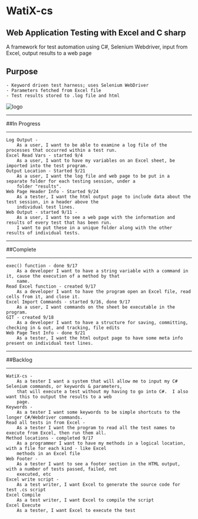 ﻿# WatiX-cs
## Web Application Testing with Excel and C sharp
A framework for test automation using C#, Selenium Webdriver, input from Excel, output results to a web page

## Purpose       
	- Keyword driven test harness; uses Selenium WebDriver
	- Parameters fetched from Excel file
	- Test results stored to .log file and html


![logo](http://www.gluefish.com/watix/watix-flow.png "")

**************************************************************************************************************************
##In Progress
**************************************************************************************************************************

	Log Output - 
		As a user, I want to be able to examine a log file of the processes that occurred within a test run.
	Excel Read Vars - started 9/4
		As a user, I want to have my variables on an Excel sheet, be imported into the test program.
	Output Location - Started 9/21
		As a user, I want the log file and web page to be put in a separate folder for each testing session, under a 
		folder "results".
	Web Page Header Info - Started 9/24
		As a tester, I want the html output page to include data about the test session, in a header above the 
		individual test lines.
	Web Output - started 9/11 - 
		As a user, I want to see a web page with the information and results of every test that has been run.
		I want to put these in a unique folder along with the other results of individual tests.
	

**************************************************************************************************************************
##Complete
**************************************************************************************************************************

	exec() function - done 9/17
		As a developer I want to have a string variable with a command in it, cause the execution of a method by that
		name.
    Read Excel function - created 9/17
		As a developer I want to have the program open an Excel file, read cells from it, and close it.
	Excel Import Commands - started 9/16, done 9/17
		As a user, I want commands on the sheet be executable in the program.
	GIT - created 9/18
		As a developer I want to have a structure for saving, committing, checking in & out, and tracking, file edits
	Web Page Test Info - done 9/21
		As a tester, I want the html output page to have some meta info present on individual test lines.
	
**************************************************************************************************************************	
##Backlog
**************************************************************************************************************************

	WatiX-cs -
		As a tester I want a system that will allow me to input my C# Selenium commands, or keywords & parameters,
		that will execute a test without my having to go into C#.  I also want this to output the results to a web
		page.
	Keywords -
		As a tester I want some keywords to be simple shortcuts to the longer C#/Webdriver commands.
	Read all tests in from Excel -
		As a tester I want the program to read all the test names to execute from Excel, then run them all.
	Method locations - completed 9/17
		As a programmer I want to have my methods in a logical location, with a file for each kind - like Excel 
		methods in an Excel file	
	Web Footer -
		As a tester I want to see a footer section in the HTML output, with a number of tests passed, failed, not
		executed, etc
	Excel write script -
		As a test writer, I want Excel to generate the source code for test .cs script 
	Excel Compile
		As a test writer, I want Excel to compile the script
	Excel Execute
		As a tester, I want Excel to execute the test
